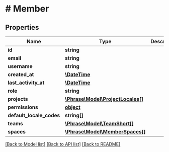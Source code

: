 # # Member

## Properties

Name | Type | Description | Notes
------------ | ------------- | ------------- | -------------
**id** | **string** |  | [optional] 
**email** | **string** |  | [optional] 
**username** | **string** |  | [optional] 
**created_at** | [**\DateTime**](\DateTime.md) |  | [optional] 
**last_activity_at** | [**\DateTime**](\DateTime.md) |  | [optional] 
**role** | **string** |  | [optional] 
**projects** | [**\Phrase\Model\ProjectLocales[]**](ProjectLocales.md) |  | [optional] 
**permissions** | [**object**](.md) |  | [optional] 
**default_locale_codes** | **string[]** |  | [optional] 
**teams** | [**\Phrase\Model\TeamShort[]**](TeamShort.md) |  | [optional] 
**spaces** | [**\Phrase\Model\MemberSpaces[]**](MemberSpaces.md) |  | [optional] 

[[Back to Model list]](../../README.md#documentation-for-models) [[Back to API list]](../../README.md#documentation-for-api-endpoints) [[Back to README]](../../README.md)


